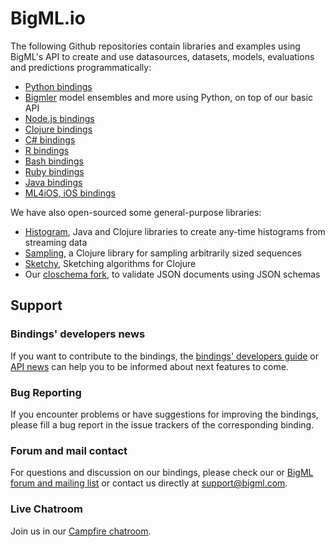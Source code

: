 # BigML.io

The following Github repositories contain libraries and examples using
BigML's API to create and use datasources, datasets, models,
evaluations and predictions programmatically:


- [Python bindings](https://github.com/bigmlcom/python)
- [Bigmler](https://github.com/bigmlcom/bigmler) model ensembles and more using Python, on top of our basic API
- [Node.js bindings](https://github.com/bigmlcom/bigml-node)
- [Clojure bindings](https://github.com/bigmlcom/clj-bigml)
- [C# bindings](https://github.com/bigmlcom/bigml-csharp)
- [R bindings](https://github.com/bigmlcom/bigml-r)
- [Bash bindings](https://github.com/bigmlcom/bigml-bash)
- [Ruby bindings](http://vigosan.github.com/big_ml/)
- [Java bindings](https://github.com/javinp/bigml-java)
- [ML4iOS, iOS bindings](https://github.com/fgarcialainez/ML4iOS)

We have also open-sourced some general-purpose libraries:

- [Histogram](https://github.com/bigmlcom/histogram), Java and Clojure libraries to create any-time histograms from streaming data
- [Sampling](https://github.com/bigmlcom/sampling), a Clojure library for sampling arbitrarily sized sequences
- [Sketchy](https://github.com/bigmlcom/sketchy), Sketching algorithms for Clojure
- Our [closchema fork](https://github.com/bigmlcom/closchema), to validate JSON documents using JSON schemas

## Support

### Bindings' developers news

If you want to contribute to the bindings, the
[bindings' developers guide](bindings/guide.md) or
[API news](bindings/news.md) can help you to be informed about next
features to come.

### Bug Reporting

If you encounter problems or have suggestions for improving the
bindings, please fill a bug report in the issue trackers of the
corresponding binding.


### Forum and mail contact

For questions and discussion on our bindings, please check our or
[BigML forum and mailing list](https://groups.google.com/forum/#!forum/bigml)
or contact us directly at
[support@bigml.com](mailto:support@bigml.com).


### Live Chatroom

Join us in our [Campfire chatroom](https://bigmlinc.campfirenow.com/f20a0).
